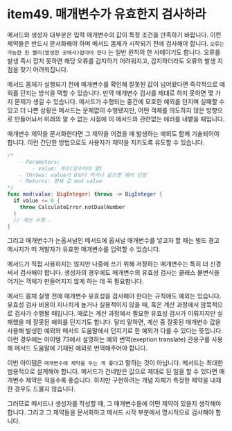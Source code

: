 # item49. 매개변수가 유효한지 검사하라

메서드와 생성자 대부분은 입력 매개변수의 값이 특정 조건을 만족하기 바랍니다. 이런 제약들은 반드시 문서화해야 하며 메서드 몸체가 시작되기 전에 검사해야 합니다. `오류는 가능한 한 빨리(발생한 곳에서)잡아야 한다` 는 일반 원칙의 한 사례이기도 합니다. 오류를 발생 즉시 잡지 못하면 해당 오류를 감지하기 어려워지고, 감지하더라도 오류의 발생 지점을 찾기 어려워집니다.

메서드 몸체가 실행되기 전에 매개변수를 확인해 잘못된 값이 넘어왔다면 즉각적으로 예외를 던지는 방식을 택할 수 있습니다. 만약 매개변수 검사를 제대로 하지 못하면 몇 가지 문제가 생길 수 있습니다. 메서드가 수행되는 중간에 모호한 예외를 던지며 실패할 수 있고 더 나쁜 상황은 메서드는 문제없이 수행됐지만, 어떤 객체를 의도하지 않은 방향으로 만들어놔서 미래의 알 수 없는 시점에 이 메서드와 관련없는 에러를 내뱉을 때입니다. 

매개변수 제약을 문서화한다면 그 제약을 어겼을 때 발생하는 예외도 함께 기술되어야 합니다. 이런 간단한 방법으로도 사용자가 제약을 지키도록 유도할 수 있습니다.

```swift
/*
	- Parameters:
		- value: 계수(양수어야 함)
	- Throws: value가 0보다 작거나 같으면 에러 던짐
	- Returns: 현재 값 mod value
*/
func mod(value: BigInteger) throws -> BigInteger {
  if value <= 0 {
    throw CalculateError.notDualNumber
  }
  // 계산 수행..
}
```



그리고 매개변수가 논옵셔널인 메서드에 옵셔널 매개변수를 넣고자 할 때는 빌드 경고 메시지가 떠 개발자가 유효한 매개변수를 입력할 수 있습니다. 

메서드가 직접 사용하지는 않지만 나중에 쓰기 위해 저장하는 매개변수는 특히 더 신경써서 검사해야 합니다. 생성자의 경우에도 매개변수의 유효성 검사는 클래스 불변식을 어기는 객체가 만들어지지 않게 하는 데 꼭 필요합니다.

메서드 몸체 실행 전에 매개변수 유효성을 검사해야 한다는 규칙에도 예외는 있습니다. 유효성 검사 비용이 지나치게 높거나 실용적이지 않을 때, 혹은 계산 과정에서 암묵적으로 검사가 수행될 때입니다. 때로는 계산 과정에서 필요한 유효성 검사가 이뤄지지만 실패했을 때 잘못된 예외를 던지기도 합니다. 달리 말하면, 계산 중 잘못된 매개변수 값을 사용해 발생한 예외와 메서드 도움말에서 던지기로 한 예외가 다를 수 있다는 뜻입니다. 이런 경우에는 아이템 73에서 설명하는 예외 번역(exeption translate) 관용구를 사용해 메서드 도움말에 기재된 예외로 번역해주어야 합니다.

이번 아이템은 `매개변수에 제약을 두는 게 좋다`고 말하는 것이 아닙니다. 메서드는 최대한 범용적으로 설계해야 합니다. 메서드가 건네받은 값으로 제대로 된 일을 할 수 있다면 매개변수 제약은 적을수록 좋습니다. 하지만 구현하려는 개념 자체가 특정한 제약을 내재한 경우도 드물지 않습니다.

그러므로 메서드나 생성자를 작성할 때, 그 매개변수들에 어떤 제약이 있을지 생각해야 합니다. 그리고 그 제약들을 문서화하고 메서드 시작 부분에서 명시적으로 검사해야 합니다.